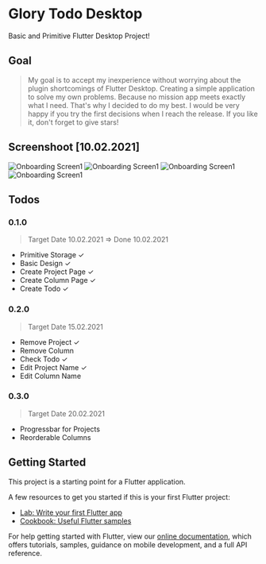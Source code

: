 # Glory Todo Desktop

Basic and Primitive Flutter Desktop Project!

## Goal
> My goal is to accept my inexperience without worrying about the plugin shortcomings of Flutter Desktop. Creating a simple application to solve my own problems. Because no mission app meets exactly what I need. That's why I decided to do my best. I would be very happy if you try the first decisions when I reach the release. If you like it, don't forget to give stars!
## Screenshoot [10.02.2021]
  ![Onboarding Screen1](https://github.com/yessGlory17/glory_todo_desktop/blob/main/screenshoots/Ekran%20Al%C4%B1nt%C4%B1s%C4%B1.JPG)
  ![Onboarding Screen1](https://github.com/yessGlory17/glory_todo_desktop/blob/main/screenshoots/Ekran%20Al%C4%B1nt%C4%B1s%C4%B12.JPG)
  ![Onboarding Screen1](https://github.com/yessGlory17/glory_todo_desktop/blob/main/screenshoots/Ekran%20Al%C4%B1nt%C4%B1s%C4%B13.JPG)
  ![Onboarding Screen1](https://github.com/yessGlory17/glory_todo_desktop/blob/main/screenshoots/Ekran%20Al%C4%B1nt%C4%B1s%C4%B14.JPG)


## Todos
  ### 0.1.0
  > Target Date 10.02.2021 => Done 10.02.2021
   - Primitive Storage ✓
   - Basic Design ✓
   - Create Project Page ✓
   - Create Column Page ✓
   - Create Todo ✓
### 0.2.0
 > Target Date 15.02.2021
  - Remove Project ✓
  - Remove Column
  - Check Todo ✓
  - Edit Project Name ✓
  - Edit Column Name
  
### 0.3.0
 > Target Date 20.02.2021
  - Progressbar for Projects
  - Reorderable Columns
  
  
## Getting Started

This project is a starting point for a Flutter application.

A few resources to get you started if this is your first Flutter project:

- [Lab: Write your first Flutter app](https://flutter.dev/docs/get-started/codelab)
- [Cookbook: Useful Flutter samples](https://flutter.dev/docs/cookbook)

For help getting started with Flutter, view our
[online documentation](https://flutter.dev/docs), which offers tutorials,
samples, guidance on mobile development, and a full API reference.

